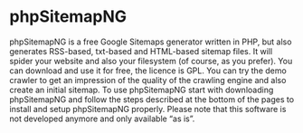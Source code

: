 # phpSitemapNG
phpSitemapNG is a free Google Sitemaps generator written in PHP, but also generates RSS-based, txt-based and HTML-based sitemap files. It will spider your website and also your filesystem (of course, as you prefer). You can download and use it for free, the licence is GPL.  You can try the demo crawler to get an impression of the quality of the crawling engine and also create an initial sitemap.  To use phpSitemapNG start with downloading phpSitemapNG and follow the steps described at the bottom of the pages to install and setup phpSitemapNG properly.  Please note that this software is not developed anymore and only available “as is”.
